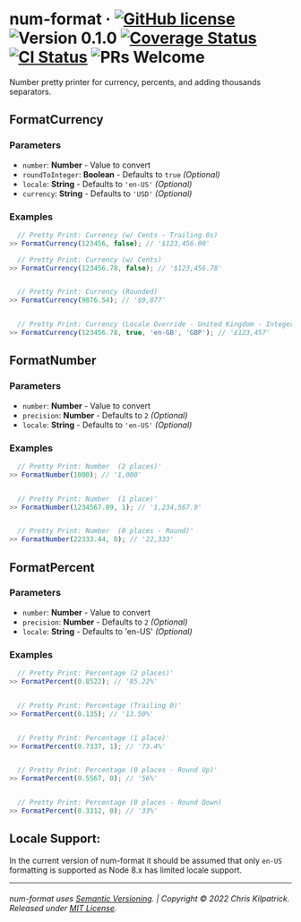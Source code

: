 # num-format &middot; [![GitHub license](https://img.shields.io/badge/license-MIT-blue.svg)](https://opensource.org/licenses/MIT) ![Version 0.1.0](https://img.shields.io/badge/Version-0.1.0-blue.svg) [![Coverage Status](https://img.shields.io/coveralls/kilpatrick/num-format/master.svg?style=flat)](https://coveralls.io/github/kilpatrick/num-format?branch=master) [![CI Status](https://img.shields.io/travis/kilpatrick/num-format.svg)](https://travis-ci.org/kilpatrick/num-format/) ![PRs Welcome](https://img.shields.io/badge/PRs-welcome-brightgreen.svg)


Number pretty printer for currency, percents, and adding thousands separators.

## FormatCurrency

### Parameters

- `number`: **Number** - Value to convert
- `roundToInteger`: **Boolean** - Defaults to `true` *(Optional)*
- `locale`: **String** - Defaults to `'en-US'` *(Optional)*
- `currency`: **String** - Defaults to `'USD'` *(Optional)*


### Examples

```javascript
  // Pretty Print: Currency (w/ Cents - Trailing 0s)
>> FormatCurrency(123456, false); // '$123,456.00'

  // Pretty Print: Currency (w/ Cents)
>> FormatCurrency(123456.78, false); // '$123,456.78'


  // Pretty Print: Currency (Rounded)
>> FormatCurrency(9876.54); // '$9,877'


  // Pretty Print: Currency (Locale Override - United Kingdom - Integer)
>> FormatCurrency(123456.78, true, 'en-GB', 'GBP'); // '£123,457'

```


## FormatNumber

### Parameters

- `number`: **Number** - Value to convert
- `precision`: **Number** - Defaults to `2` *(Optional)*
- `locale`: **String** - Defaults to `'en-US'` *(Optional)*


### Examples

```javascript
  // Pretty Print: Number  (2 places)'
>> FormatNumber(1000); // '1,000'


  // Pretty Print: Number  (1 place)'
>> FormatNumber(1234567.89, 1); // '1,234,567.9'


  // Pretty Print: Number  (0 places - Round)'
>> FormatNumber(22333.44, 0); // '22,333'
```



## FormatPercent

### Parameters

- `number`: **Number** - Value to convert
- `precision`: **Number** - Defaults to `2` *(Optional)*
- `locale`: **String** - Defaults to 'en-US' *(Optional)*


### Examples

```javascript
  // Pretty Print: Percentage (2 places)'
>> FormatPercent(0.8522); // '85.22%'


  // Pretty Print: Percentage (Trailing 0)'
>> FormatPercent(0.135); // '13.50%'


  // Pretty Print: Percentage (1 place)'
>> FormatPercent(0.7337, 1); // '73.4%'


  // Pretty Print: Percentage (0 places - Round Up)'
>> FormatPercent(0.5567, 0); // '56%'


  // Pretty Print: Percentage (0 places - Round Down)
>> FormatPercent(0.3312, 0); // '33%'
```


## Locale Support:

In the current version of num-format it should be assumed that only `en-US` formatting is supported as Node 8.x has limited locale support.


---
###### num-format uses [Semantic Versioning](https://semver.org). | Copyright © 2022 Chris Kilpatrick. Released under [MIT License](https://opensource.org/licenses/MIT).
